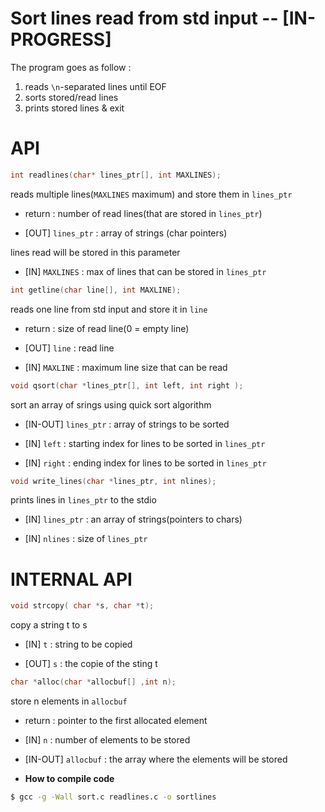 # Sort lines read from std input -- \[IN-PROGRESS\]

The program goes as follow :

1. reads `\n`-separated lines until EOF
2. sorts stored/read lines
3. prints stored lines & exit




# API 
```C
int readlines(char* lines_ptr[], int MAXLINES);
```
reads multiple lines(`MAXLINES` maximum) and store them in `lines_ptr`
	
- return : number of read lines(that are stored in `lines_ptr`)

- [OUT] `lines_ptr` : array of strings (char pointers) 

lines read will be stored in this parameter

- [IN] `MAXLINES` : max of lines that can be stored in `lines_ptr`

```C
int getline(char line[], int MAXLINE);
```
reads one line from std input and store it in `line`
	
- return : size of read line(0 = empty line)

- [OUT] `line` : read line

- [IN] `MAXLINE` : maximum line size that can be read

```C
void qsort(char *lines_ptr[], int left, int right );
```
sort an array of srings using quick sort algorithm
	
- [IN-OUT] `lines_ptr` : array of strings to be sorted 

- [IN] `left` : starting index for lines to be sorted in `lines_ptr`

- [IN] `right` : ending index for lines to be sorted in `lines_ptr` 

```C
void write_lines(char *lines_ptr, int nlines);
```
prints lines in `lines_ptr` to the stdio

- [IN] `lines_ptr` : an array of strings(pointers to chars)

- [IN] `nlines` : size of `lines_ptr`


# INTERNAL API 
	
```C
void strcopy( char *s, char *t);
```
copy a string t to s

- [IN] `t` : string to be copied

- [OUT] `s` : the copie of the sting t

	
```C
char *alloc(char *allocbuf[] ,int n);
```
store n elements in `allocbuf`

- return : pointer to the first allocated element 

- [IN] `n` : number of elements to be stored

- [IN-OUT] `allocbuf` : the array where the elements will be stored


	











+ **How to compile code**
```bash
$ gcc -g -Wall sort.c readlines.c -o sortlines
```
